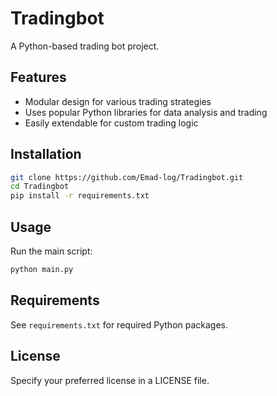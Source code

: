 # Tradingbot

A Python-based trading bot project.

## Features

- Modular design for various trading strategies
- Uses popular Python libraries for data analysis and trading
- Easily extendable for custom trading logic

## Installation

```bash
git clone https://github.com/Emad-log/Tradingbot.git
cd Tradingbot
pip install -r requirements.txt
```

## Usage

Run the main script:

```bash
python main.py
```

## Requirements

See `requirements.txt` for required Python packages.

## License

Specify your preferred license in a LICENSE file.
